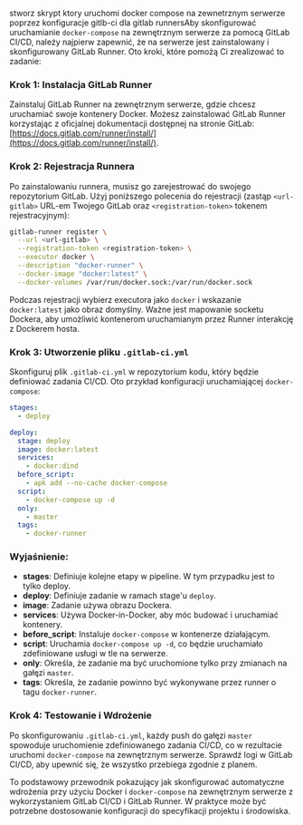 stworz skrypt ktory uruchomi docker compose na zewnetrznym serwerze poprzez konfiguracje gitlb-ci dla gitlab runnersAby skonfigurować uruchamianie `docker-compose` na zewnętrznym serwerze za pomocą GitLab CI/CD, należy najpierw zapewnić, że na serwerze jest zainstalowany i skonfigurowany GitLab Runner. Oto kroki, które pomożą Ci zrealizować to zadanie:

### Krok 1: Instalacja GitLab Runner

Zainstaluj GitLab Runner na zewnętrznym serwerze, gdzie chcesz uruchamiać swoje kontenery Docker. Możesz zainstalować GitLab Runner korzystając z oficjalnej dokumentacji dostępnej na stronie GitLab: [https://docs.gitlab.com/runner/install/](https://docs.gitlab.com/runner/install/).

### Krok 2: Rejestracja Runnera

Po zainstalowaniu runnera, musisz go zarejestrować do swojego repozytorium GitLab. Użyj poniższego polecenia do rejestracji (zastąp `<url-gitlab>` URL-em Twojego GitLab oraz `<registration-token>` tokenem rejestracyjnym):

```bash
gitlab-runner register \
  --url <url-gitlab> \
  --registration-token <registration-token> \
  --executor docker \
  --description "docker-runner" \
  --docker-image "docker:latest" \
  --docker-volumes /var/run/docker.sock:/var/run/docker.sock
```

Podczas rejestracji wybierz executora jako `docker` i wskazanie `docker:latest` jako obraz domyślny. Ważne jest mapowanie socketu Dockera, aby umożliwić kontenerom uruchamianym przez Runner interakcję z Dockerem hosta.

### Krok 3: Utworzenie pliku `.gitlab-ci.yml`

Skonfiguruj plik `.gitlab-ci.yml` w repozytorium kodu, który będzie definiować zadania CI/CD. Oto przykład konfiguracji uruchamiającej `docker-compose`:

```yaml
stages:
  - deploy

deploy:
  stage: deploy
  image: docker:latest
  services:
    - docker:dind
  before_script:
    - apk add --no-cache docker-compose
  script:
    - docker-compose up -d
  only:
    - master
  tags:
    - docker-runner
```

### Wyjaśnienie:

- **stages**: Definiuje kolejne etapy w pipeline. W tym przypadku jest to tylko deploy.
- **deploy**: Definiuje zadanie w ramach stage'u `deploy`.
- **image**: Zadanie używa obrazu Dockera.
- **services**: Używa Docker-in-Docker, aby móc budować i uruchamiać kontenery.
- **before_script**: Instaluje `docker-compose` w kontenerze działającym.
- **script**: Uruchamia `docker-compose up -d`, co będzie uruchamiało zdefiniowane usługi w tle na serwerze.
- **only**: Określa, że zadanie ma być uruchomione tylko przy zmianach na gałęzi `master`.
- **tags**: Określa, że zadanie powinno być wykonywane przez runner o tagu `docker-runner`.

### Krok 4: Testowanie i Wdrożenie

Po skonfigurowaniu `.gitlab-ci.yml`, każdy push do gałęzi `master` spowoduje uruchomienie zdefiniowanego zadania CI/CD, co w rezultacie uruchomi `docker-compose` na zewnętrznym serwerze. Sprawdź logi w GitLab CI/CD, aby upewnić się, że wszystko przebiega zgodnie z planem.

To podstawowy przewodnik pokazujący jak skonfigurować automatyczne wdrożenia przy użyciu Docker i `docker-compose` na zewnętrznym serwerze z wykorzystaniem GitLab CI/CD i GitLab Runner. W praktyce może być potrzebne dostosowanie konfiguracji do specyfikacji projektu i środowiska.